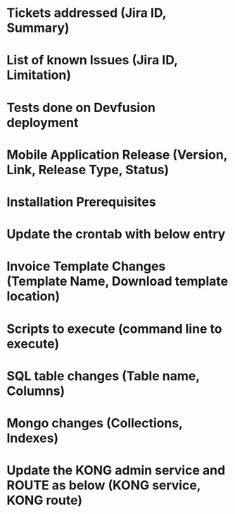 # Tickets addressed (Jira ID, Summary)

# List of known Issues (Jira ID, Limitation)

# Tests done on Devfusion deployment

# Mobile Application Release (Version, Link, Release Type, Status)

# Installation Prerequisites

# Update the crontab with below entry

# Invoice Template Changes (Template Name, Download template location)

# Scripts to execute (command line to execute)

# SQL table changes (Table name, Columns)

# Mongo changes (Collections, Indexes)

# Update the KONG admin service and ROUTE as below (KONG service, KONG route)


